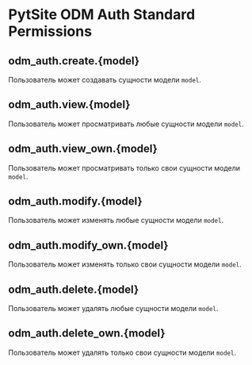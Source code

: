 # PytSite ODM Auth Standard Permissions


## odm_auth.create.{model}

Пользователь может создавать сущности модели `model`.


## odm_auth.view.{model}

Пользователь может просматривать любые сущности модели `model`.


## odm_auth.view_own.{model}

Пользователь может просматривать только свои сущности модели `model`.


## odm_auth.modify.{model}

Пользователь может изменять любые сущности модели `model`.


## odm_auth.modify_own.{model}

Пользователь может изменять только свои сущности модели `model`.


## odm_auth.delete.{model}

Пользователь может удалять любые сущности модели `model`.


## odm_auth.delete_own.{model}

Пользователь может удалять только свои сущности модели `model`.
